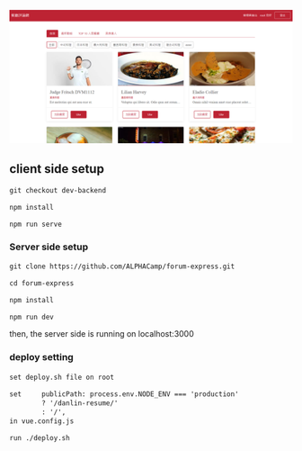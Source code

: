![image info](https://github.com/iita71737/forum-front-end-vue/blob/dev-backend/public/pic1.PNG?raw=true)


## client side setup
```
git checkout dev-backend
```
```
npm install
```
```
npm run serve
```

### Server side setup

```
git clone https://github.com/ALPHACamp/forum-express.git 
```
```
cd forum-express
```
```
npm install
```
```
npm run dev
```

then, the server side is running on localhost:3000

### deploy setting
```
set deploy.sh file on root
```
```
set     publicPath: process.env.NODE_ENV === 'production'
        ? '/danlin-resume/'
        : '/',
in vue.config.js
```
```
run ./deploy.sh 
```
